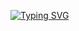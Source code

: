 
<a href="https://git.io/typing-svg"><img src="https://readme-typing-svg.demolab.com?font=Fira+Code&pause=1000&color=3C3D41&width=435&lines=Hey%2C+I'm+Atilla+Y%C3%BCce!;I+work+as+a+frontend+developer+and+I+am+a+trained+full-stack+developer." alt="Typing SVG" /></a>
